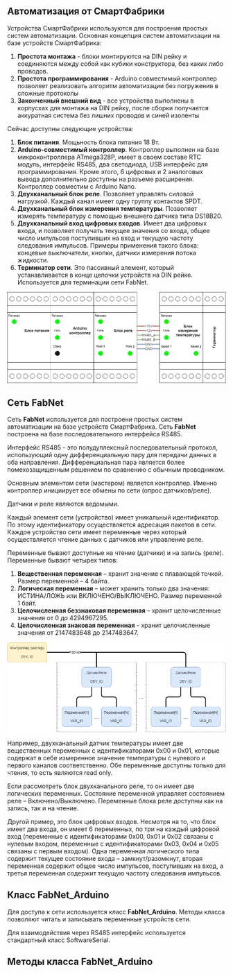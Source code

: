 ## Автоматизация от СмартФабрики

Устройства СмартФабрики используются для построения простых систем автоматизации. Основная концепция систем автоматизации на базе устройств СмартФабрика:

1. **Простота монтажа** - блоки монтируются на DIN рейку и соединяются между собой как кубики конструктора, без каких либо проводов.
2. **Простота программирования** - Arduino совместимый контроллер позволяет реализовать алгоритм автоматизации без погружения в сложные протоколы
3. **Законченный внешний вид** - все устройства выполнены в корпусхах для монтажа на DIN рейку, после сборки получается аккуратная система без лишних проводов и синей изоленты  

Сейчас доступны следующие устройства:

1. **Блок питания**. Мощьность блока питания 18 Вт.
2. **Arduino-совместимый контроллер**. Контроллер выполнен на базе микроконтроллера ATmega328P, имеет в своем составе RTC модуль, интерфейс RS485, два светодиода, USB интерфейс для программирования. Кроме этого, 6 цифровых и 2 аналоговых вывода дополнительно доступны на разъеме расширения. Контроллер совместим с Arduino Nano.
3. **Двухканальный блок реле**. Позволяет управлять силовой нагрузкой. Каждый канал имеет одну группу контактов SPDT.
4. **Двухканальный блок измерения температуры**. Позволяет измерять температуру с помощью внешнего датчика типа DS18B20. 
5. **Двухканальный вход цифровых входов**. Имеет два цифровых входа, и позволяет получать текущее значения со входа, общее число импульсов поступивших на вход и текущую частоту следования импульсов. Примеры применения такого блока: концевые выключатели, кнопки, датчики измерения потока жидкости.
6. **Терминатор сети**. Это пассивный элемент, который устанавливается в конце цепочки устройств на DIN рейке. Используется для терминации сети FabNet. 

![Типовая сборка](https://github.com/sdydykin/FabHome_Arduino/blob/main/img/TypicalSetup.png?raw=true)

## Сеть FabNet

Сеть **FabNet** используется для построени простых систем автоматизации на базе устройств СмартФабрика. Сеть **FabNet**  построена на базе последовательного интерфейса RS485. 

Интерфейс RS485 - это полудуплексный последовательный протокол, использующий одну дифференциальную пару для передачи данных в оба направления. Дифференциальная пара является более помехозащищенным решением по сравнению с обычным проводником.

Основным элементом сети (мастером) является контроллер. Именно контроллер инициирует все обмены по сети (опрос датчиков/реле). 

Датчики и реле являются ведомыми.

Каждый элемент сети (устройство) имеет уникальный идентификатор. По этому идентификатору осуществляется адресация пакетов в сети. Каждое устройство сети имеет переменные через который осуществляется чтение данных с датчиков или управление реле.

Переменные бывают доступные на чтение (датчики) и на запись (реле). Переменные бывают четырех типов:

1. **Вещественная переменная** – хранит значение с плавающей точкой. Размер переменной – 4 байта.
2. **Логическая переменная** – может хранить только два значения: ИСТИНА/ЛОЖЬ или ВКЛЮЧЕНО/ВЫКЛЮЧЕНО. Размер переменной 1 байт.
3. **Целочисленная беззнаковая переменная** – хранит целочисленные значения от 0 до 4294967295.
4. **Целочисленная знаковая переменная** - хранит целочисленные значения от 2147483648 до 2147483647.

![Структура сети](https://github.com/sdydykin/FabHome_Arduino/blob/main/img/NetStructure.png?raw=true)

Например, двухканальный датчик температуры имеет две вещественных переменных с идентификаторами 0x00 и 0x01, которые содержат в себе измеренное значение температуры с нулевого и первого каналов соответственно. Обе переменные доступны только для чтения, то есть являются read  only.

Если рассмотреть блок двухканального реле, то он имеет две логических переменных. Состояние переменной управляет состоянием реле – Включено/Выключено. Переменные блока реле доступны как на запись, так и на чтение.

Другой пример, это блок цифровых входов. Несмотря на то, что блок имеет два входа, он имеет 6 переменных, по три на каждый цифровой вход (переменные с идентификаторами 0x00, 0x01 и 0x02 связаны с нулевым входом, переменные с идентификаторами 0x03, 0x04 и 0x05 связаны с первым входом). Одна переменная логического типа содержит текущее состояние входа – замкнут/разомкнут, вторая переменная содержит общее число импульсов, поступивших на вход, а третья переменная содержит текущую частоту следования импульсов.

## Класс FabNet_Arduino

Для доступа к сети используется класс **FabNet_Arduino**. Методы класса позволяют читать и записывать переменные устройств сети.

Для взаимодействия через RS485 интерфейс используется стандартный класс SoftwareSerial. 

## Методы класса FabNet_Arduino


